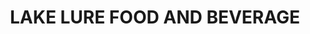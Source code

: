 ---
title: "LAKE LURE FOOD AND BEVERAGE"
url: /lake-lure/lake-lure-food-and-beverage/
shop: convenience
---
